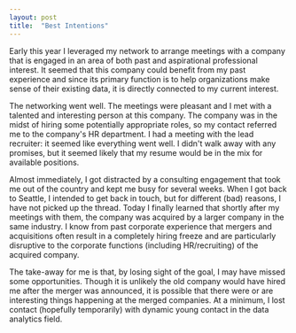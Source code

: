 ```yaml
---
layout: post
title:  "Best Intentions"
---
```

Early this year I leveraged my network to arrange meetings with a company that is engaged in an area of both past and aspirational professional interest. It seemed that this company could benefit from my past experience and since its primary function is to help organizations make sense of their existing data, it is directly connected to my current interest.

The networking went well. The meetings were pleasant and I met with a talented and interesting person at this company. The company was in the midst of hiring some potentially appropriate roles, so my contact referred me to the company's HR department.  I had a meeting with the lead recruiter: it seemed like everything went well. I didn't walk away with any promises, but it seemed likely that my resume would be in the mix for available positions.

Almost immediately, I got distracted by a consulting engagement that took me out of the country and kept me busy for several weeks. When I got back to Seattle, I intended to get back in touch, but for different (bad) reasons, I have not picked up the thread. Today I finally learned that shortly after my meetings with them, the company was acquired by a larger company in the same industry. I know from past corporate experience that mergers and acquisitions often result in a completely hiring freeze and are particularly disruptive to the corporate functions (including HR/recruiting) of the acquired company.

The take-away for me is that, by losing sight of the goal, I may have missed some opportunities. Though it is unlikely the old company would have hired me after the merger was announced, it is possible that there were or are interesting things happening at the merged companies. At a minimum, I lost contact (hopefully temporarily) with dynamic young contact in the data analytics field.
